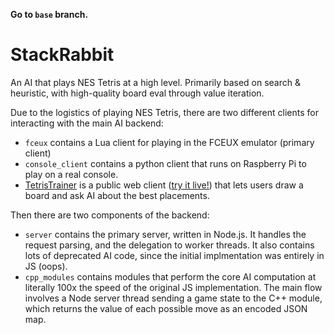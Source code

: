 **Go to `base` branch.**

# StackRabbit

An AI that plays NES Tetris at a high level. Primarily based on search & heuristic, with high-quality board eval through value iteration.

Due to the logistics of playing NES Tetris, there are two different clients for interacting with the main AI backend:

- `fceux` contains a Lua client for playing in the FCEUX emulator (primary client)
-  `console_client` contains a python client that runs on Raspberry Pi to play on a real console.
- [TetrisTrainer](https://github.com/GregoryCannon/TetrisTrainer) is a public web client ([try it live!](https://gregorycannon.github.io/TetrisTrainer)) that lets users draw a board and ask AI about the best placements.


Then there are two components of the backend:

- `server` contains the primary server, written in Node.js. It handles the request parsing, and the delegation to worker threads. It also contains lots of deprecated AI code, since the initial implmentation was entirely in JS (oops).
- `cpp_modules` contains modules that perform the core AI computation at literally 100x the speed of the original JS implementation. The main flow involves a Node server thread sending a game state to the C++ module, which returns the value of each possible move as an encoded JSON map.

